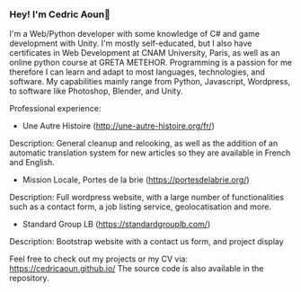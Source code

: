 ### Hey! I'm Cedric Aoun👋

<!--
**CedricAOUN/CedricAOUN** is a ✨ _special_ ✨ repository because its `README.md` (this file) appears on your GitHub profile.

Here are some ideas to get you started:


- 🌱 I’m currently learning ...
- 👯 I’m looking to collaborate on ...
- 🤔 I’m looking for help with ...
- 💬 Ask me about ...
- 📫 How to reach me: ...
- 😄 Pronouns: ...
- ⚡ Fun fact: ...
-->

I'm a Web/Python developer with some knowledge of C# and game development with Unity. I'm mostly self-educated, but I also have certificates in Web Development at CNAM University, Paris, as well as an online python course at GRETA METEHOR. Programming is a passion for me therefore I can learn and adapt to most languages, technologies, and software. My capabilities mainly range from Python, Javascript, Wordpress, to software like Photoshop, Blender, and Unity. 

Professional experience:

- Une Autre Histoire (http://une-autre-histoire.org/fr/)
  
Description: General cleanup and relooking, as well as the addition of an automatic translation system for new articles so they are available in French and English. 

- Mission Locale, Portes de la brie (https://portesdelabrie.org/)

Description: Full wordpress website, with a large number of functionalities such as a contact form, a job listing service, geolocatisation and more.

- Standard Group LB (https://standardgrouplb.com/)
  
Description: Bootstrap website with a contact us form, and project display


Feel free to check out my projects or my CV via: https://cedricaoun.github.io/
The source code is also available in the repository. 


